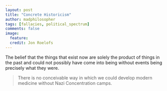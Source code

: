 ```yaml
---
layout: post
title: "Concrete Historicism"
author: madphilosopher
tags: [fallacies, political_spectrum]
comments: false
image:
  feature:
  credit: Jon Roelofs
---
```


The belief that the things that exist now are solely the product of things in
the past and could not possibly have come into being without events being
precisely what they were.

> There is no conceivable way in which we could develop modern medicine
> without Nazi Concentration camps.
